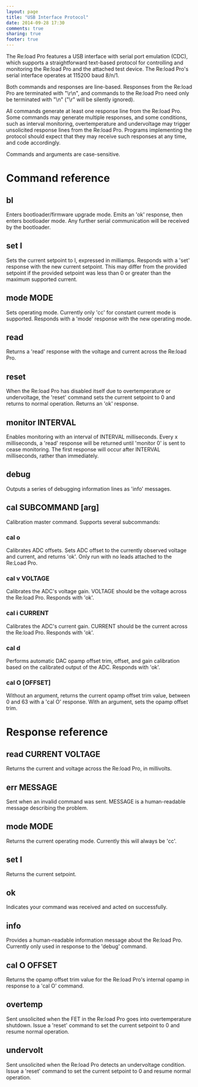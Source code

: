 ```yaml
---
layout: page
title: "USB Interface Protocol"
date: 2014-09-28 17:30
comments: true
sharing: true
footer: true
---
```

The Re:load Pro features a USB interface with serial port emulation (CDC), which
supports a straightforward text-based protocol for controlling and monitoring
the Re:load Pro and the attached test device. The Re:load Pro's serial interface
operates at 115200 baud 8/n/1.

Both commands and responses are line-based. Responses from the Re:load Pro are
terminated with "\r\n", and commands to the Re:load Pro need only be terminated
with "\n" ("\r" will be silently ignored).

All commands generate at least one response line from the Re:load Pro. Some
commands may generate multiple responses, and some conditions, such as interval
monitoring, overtemperature and undervoltage may trigger unsolicited response
lines from the Re:load Pro. Programs implementing the protocol should expect
that they may receive such responses at any time, and code accordingly.

Commands and arguments are case-sensitive.

# Command reference

## bl
Enters bootloader/firmware upgrade mode. Emits an 'ok' response, then enters
bootloader mode. Any further serial communication will be received by the
bootloader.

## set I
Sets the current setpoint to I, expressed in milliamps. Responds with a 'set'
response with the new current setpoint. This may differ from the provided
setpoint if the provided setpoint was less than 0 or greater than the maximum
supported current.

## mode MODE
Sets operating mode. Currently only 'cc' for constant current mode is supported.
Responds with a 'mode' response with the new operating mode.

## read
Returns a 'read' response with the voltage and current across the Re:load Pro.

## reset
When the Re:load Pro has disabled itself due to overtemperature or undervoltage,
the 'reset' command sets the current setpoint to 0 and returns to normal operation.
Returns an 'ok' response.

## monitor INTERVAL
Enables monitoring with an interval of INTERVAL milliseconds. Every x milliseconds, a
'read' response will be returned until 'monitor 0' is sent to cease monitoring.
The first response will occur after INTERVAL milliseconds, rather than immediately.

## debug
Outputs a series of debugging information lines as 'info' messages.

## cal SUBCOMMAND [arg]
Calibration master command. Supports several subcommands:

### cal o
Calibrates ADC offsets. Sets ADC offset to the currently observed voltage and
current, and returns 'ok'. Only run with no leads attached to the Re:Load Pro.

### cal v VOLTAGE
Calibrates the ADC's voltage gain. VOLTAGE should be the voltage across the
Re:load Pro. Responds with 'ok'.

### cal i CURRENT
Calibrates the ADC's current gain. CURRENT should be the current across the
Re:load Pro. Responds with 'ok'.

### cal d
Performs automatic DAC opamp offset trim, offset, and gain calibration based
on the calibrated output of the ADC. Responds with 'ok'.

### cal O [OFFSET]
Without an argument, returns the current opamp offset trim value, between 0 and
63 with a 'cal O' response. With an argument, sets the opamp offset trim.

# Response reference

## read CURRENT VOLTAGE
Returns the current and voltage across the Re:load Pro, in millivolts.

## err MESSAGE
Sent when an invalid command was sent. MESSAGE is a human-readable message
describing the problem.

## mode MODE
Returns the current operating mode. Currently this will always be 'cc'.

## set I
Returns the current setpoint.

## ok
Indicates your command was received and acted on successfully.

## info
Provides a human-readable information message about the Re:load Pro. Currently
only used in response to the 'debug' command.

## cal O OFFSET
Returns the opamp offset trim value for the Re:load Pro's internal opamp in
response to a 'cal O' command.

## overtemp
Sent unsolicited when the FET in the Re:load Pro goes into overtemperature
shutdown. Issue a 'reset' command to set the current setpoint to 0 and resume
normal operation.

## undervolt
Sent unsolicited when the Re:load Pro detects an undervoltage condition. Issue a
'reset' command to set the current setpoint to 0 and resume normal operation.
